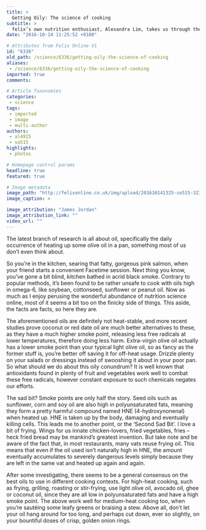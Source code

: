 ```yaml
---
title: >
  Getting Oily: The science of cooking
subtitle: >
  felix’s own nutrition enthusiast, Alexandra Lim, takes us through the DOs and DON’Ts of cooking with oil.
date: "2016-10-14 11:25:52 +0100"

# Attributes from Felix Online V1
id: "6336"
old_path: /science/6336/getting-oily-the-science-of-cooking
aliases:
 - /science/6336/getting-oily-the-science-of-cooking
imported: true
comments:

# Article Taxonomies
categories:
 - science
tags:
 - imported
 - image
 - multi-author
authors:
 - al4915
 - so515
highlights:
 - photos

# Homepage control params
headline: true
featured: true

# Image metadata
image_path: "http://felixonline.co.uk/img/upload/201610141325-so515-3232207824_02269f3768_o.jpg"
image_caption: >

image_attribution: "James Jordan"
image_attribution_link: ""
video_url: ""
---
```


The latest branch of research is all about oil, specifically the daily occurrence of heating up some olive oil in a pan, something most of us don’t even think about.

So you’re in the kitchen, searing that fatty, gorgeous pink salmon, when your friend starts a convenient Facetime session. Next thing you know, you’ve gone a bit blind, kitchen bathed in acrid black smoke. Contrary to popular methods, it’s been found to be rather unsafe to cook with oils high in omega-6, like soybean, cottonseed, sunflower or peanut oil. Now as much as I enjoy perusing the wonderful abundance of nutrition science online, most of it seems a bit too on the finicky side of things. This aside, the facts are facts, so here they are.

The aforementioned oils are definitely not heat-stable, and more recent studies prove coconut or red date oil are much better alternatives to these, as they have a much higher smoke point, releasing less free radicals at lower temperatures, therefore doing less harm. Extra-virgin olive oil actually has a lower smoke point  than your typical light olive oil, so as fancy as the former stuff is, you’re better off saving it for off-heat usage. Drizzle plenty on your salads or dressings instead of swooshing it about in your poor pan.
So what should we do about this oily conundrum? It is well known that antioxidants found in plenty of fruit and vegetables work well to combat these free radicals, however constant exposure to such chemicals negates our efforts.

The sad bit? Smoke points are only half the story. Seed oils such as sunflower, corn and soy oil are also high in polyunsaturated fats, meaning they form a pretty harmful compound named HNE (4-hydroxynonenal) when heated up. HNE is taken up by the body, damaging and eventually killing cells. This leads me to another point, or the ‘Second Sad Bit’. I love a bit of frying. Wings for us innate chicken-lovers, fried vegetables, fries – heck fried bread may be mankind’s greatest invention. But take note and be aware of the fact that, in most restaurants, many vats reuse frying oil. This means that even if the oil used isn’t naturally high in HNE, the amount eventually accumulates to severely dangerous levels simply because they are left in the same vat and heated up again and again.

After some investigating, there seems to be a general consensus on the best oils to use in different cooking contexts. For high-heat cooking, such as frying, grilling, roasting or stir-frying, use light olive oil, avocado oil, ghee or coconut oil, since they are all low in polyunsaturated fats and have a high smoke point. The above work well for medium-heat cooking too, when you’re sautéing some leafy greens or braising a stew. Above all, don’t let your oil hang around for too long, and perhaps cut down, ever so slightly, on your bountiful doses of crisp, golden onion rings.
